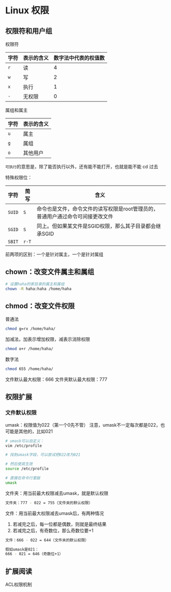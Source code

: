 # Linux 权限

## 权限符和用户组

权限符

| 字符 | 表示的含义 | 数字法中代表的权值数 |
| ---- | ---------- | -------------------- |
| `r`  | 读         | 4                    |
| `w`  | 写         | 2                    |
| `x`  | 执行       | 1                    |
| `-`  | 无权限     | 0                    |

属组和属主

| 字符 | 表示的含义 |
| ---- | ---------- |
| `u`  | 属主       |
| `g`  | 属组       |
| `o`  | 其他用户   |

`可执行`的意思是，除了能否执行以外，还有能不能打开，也就是能不能 cd 过去

特殊权限位：

|字符|简写|含义|
|---|---|---|
|`SUID`|`S`|命令也是文件，命令文件的读写权限是root管理员的，普通用户通过命令可间接更改文件|
|`SGID`|`S`|同上。但如果某文件是SGID权限，那么其子目录都会继承SGID|
|`SBIT`|`r-T`||

前两项的区别：一个是针对属主，一个是针对属组

## chown：改变文件属主和属组

```bash
# 设置haha的家目录的属主和属组
chown -R haha:haha /home/haha
```

## chmod：改变文件权限

普通法

```bash
chmod g=rx /home/haha/
```

加减法，加表示增加权限，减表示消除权限

```bash
chmod o+r /home/haha/
```

数字法

```bash
chmod 655 /home/haha/
```

文件默认最大权限：666
文件夹默认最大权限：777

## 权限扩展

### 文件默认权限

umask：权限值为022（第一个0先不管）
注意，umask不一定每次都是022，也可能是其他的，比如021

```bash
# umask可以自定义：
vim /etc/profile

# 找到umask字段，可以尝试把022改为021

# 然后使其生效
source /etc/profile
```

```bash
# 直接在命令行里敲
umask
```

文件夹：用当前最大权限减去umask，就是默认权限

```bash
文件夹：777 - 022 = 755（文件夹的默认权限）
```

文件：用当前最大权限减去umask后，有两种情况

1. 若减完之后，每一位都是偶数，则就是最终结果
2. 若减完之后，有奇数位，那么奇数位要+1

```bash
文件：666 - 022 = 644（文件夹的默认权限）

假如umask是021：
666 - 021 = 646（奇数位+1）
```

## 扩展阅读

ACL权限机制
